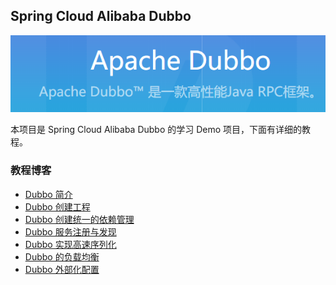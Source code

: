 ## Spring Cloud Alibaba Dubbo

![](https://raw.githubusercontent.com/71yuu/hello-apache-dubbo/master/screenhots/Yuu_20190922023029.png)

本项目是 Spring Cloud Alibaba Dubbo 的学习 Demo 项目，下面有详细的教程。

### 教程博客

- [Dubbo 简介](https://www.71yuu.com/2019/09/20/%E5%BE%AE%E6%9C%8D%E5%8A%A1/Spring%20Cloud%20Alibaba%20Dubbo/Dubbo%20%E7%AE%80%E4%BB%8B/)
- [Dubbo 创建工程](https://www.71yuu.com/2019/09/20/%E5%BE%AE%E6%9C%8D%E5%8A%A1/Spring%20Cloud%20Alibaba%20Dubbo/Dubbo%20%E5%88%9B%E5%BB%BA%E9%A1%B9%E7%9B%AE%E5%B7%A5%E7%A8%8B/)
- [Dubbo 创建统一的依赖管理](https://www.71yuu.com/2019/09/20/%E5%BE%AE%E6%9C%8D%E5%8A%A1/Spring%20Cloud%20Alibaba%20Dubbo/Dubbo%20%E5%88%9B%E5%BB%BA%E7%BB%9F%E4%B8%80%E7%9A%84%E4%BE%9D%E8%B5%96%E7%AE%A1%E7%90%86/)
- [Dubbo 服务注册与发现](https://www.71yuu.com/2019/09/20/%E5%BE%AE%E6%9C%8D%E5%8A%A1/Spring%20Cloud%20Alibaba%20Dubbo/Dubbo%20%E6%9C%8D%E5%8A%A1%E6%B3%A8%E5%86%8C%E4%B8%8E%E5%8F%91%E7%8E%B0/)
- [Dubbo 实现高速序列化](https://www.71yuu.com/2019/09/20/%E5%BE%AE%E6%9C%8D%E5%8A%A1/Spring%20Cloud%20Alibaba%20Dubbo/Dubbo%20%E5%AE%9E%E7%8E%B0%E9%AB%98%E9%80%9F%E5%BA%8F%E5%88%97%E5%8C%96/)
- [Dubbo 的负载均衡](https://www.71yuu.com/2019/09/20/%E5%BE%AE%E6%9C%8D%E5%8A%A1/Spring%20Cloud%20Alibaba%20Dubbo/Dubbo%20%E7%9A%84%E8%B4%9F%E8%BD%BD%E5%9D%87%E8%A1%A1/)
- [Dubbo 外部化配置](https://www.71yuu.com/2019/09/20/%E5%BE%AE%E6%9C%8D%E5%8A%A1/Spring%20Cloud%20Alibaba%20Dubbo/Dubbo%20%E5%A4%96%E9%83%A8%E5%8C%96%E9%85%8D%E7%BD%AE/)



